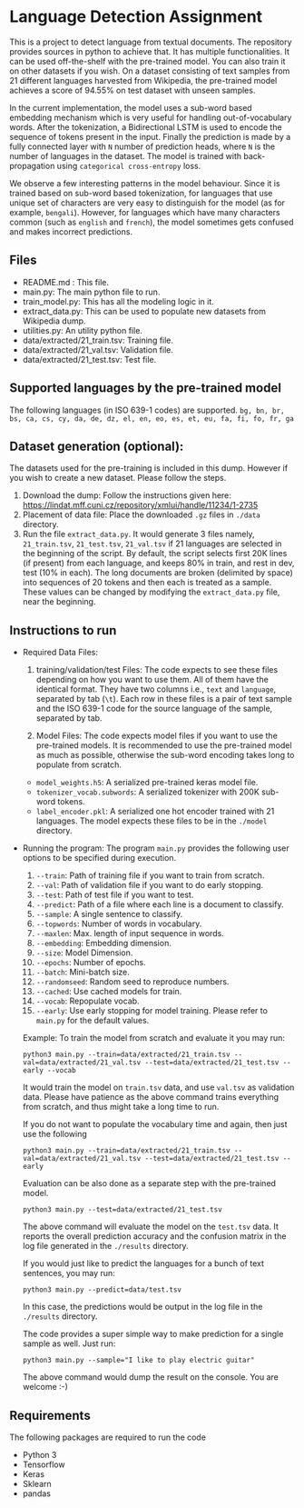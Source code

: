 # Language Detection Assignment

This is a project to detect language from textual documents. The repository provides sources in python to achieve that. It has multiple functionalities. It can be used off-the-shelf with the pre-trained model. You can also train it on other datasets if you wish. On a dataset consisting of text samples from 21 different languages harvested from Wikipedia, the pre-trained model achieves a score of 94.55% on test dataset with unseen samples.

In the current implementation, the model uses a sub-word based embedding mechanism which is very useful for handling out-of-vocabulary words. After the tokenization, a Bidirectional LSTM is used to encode the sequence of tokens present in the input. Finally the prediction is made by a fully connected layer with `N` number of prediction heads, where `N` is the number of languages in the dataset.
The model is trained with back-propagation using `categorical cross-entropy` loss.

We observe a few interesting patterns in the model behaviour. Since it is trained based on sub-word based tokenization, for languages that use unique set of characters are very easy to distinguish for the model (as for example, `bengali`). However, for languages which have many characters common (such as `english` and `french`), the model sometimes gets confused and makes incorrect predictions.

## Files

* README.md : This file.
* main.py: The main python file to run. 
* train_model.py: This has all the modeling logic in it.
* extract_data.py: This can be used to populate new datasets from Wikipedia dump.
* utilities.py: An utility python file.
* data/extracted/21_train.tsv: Training file.
* data/extracted/21_val.tsv: Validation file.
* data/extracted/21_test.tsv: Test file.

## Supported languages by the pre-trained model
  The following languages (in ISO 639-1 codes) are supported.
```bg, bn, br, bs, ca, cs, cy, da, de, dz, el, en, eo, es, et, eu, fa, fi, fo, fr, ga```

## Dataset generation (optional):
  The datasets used for the pre-training is included in this dump. However if you wish to create a new dataset. Please follow the steps.
  1) Download the dump: Follow the instructions given here: https://lindat.mff.cuni.cz/repository/xmlui/handle/11234/1-2735
  2) Placement of data file: Place the downloaded `.gz` files in `./data` directory.
  3) Run the file `extract_data.py`. It would generate 3 files namely, `21_train.tsv`, `21_test.tsv`, `21_val.tsv` if 21 languages are selected in the beginning of the script. By default, the script selects first 20K lines (if present) from each language, and keeps 80% in train, and rest in dev, test (10% in each). The long documents are broken (delimited by space) into sequences of 20 tokens and then each is treated as a sample. These values can be changed by modifying the `extract_data.py` file, near the beginning.


## Instructions to run

* Required Data Files: 
  1) training/validation/test Files: The code expects to see these files depending on how
  you want to use them. All of them have the identical format. They have two columns i.e., `text` and `language`, separated by tab (`\t`). Each row in these files is a pair of text sample and the ISO 639-1 code for the source language of the sample, separated by tab.

  2) Model Files: The code expects model files if you want to use the pre-trained models. It is recommended to use the pre-trained model as much as possible, otherwise the sub-word encoding takes long to populate from scratch.
    * `model_weights.h5`: A serialized pre-trained keras model file.
    * `tokenizer_vocab.subwords`: A serialized tokenizer with 200K sub-word tokens.
    * `label_encoder.pkl`: A serialized one hot encoder trained with 21 languages.
  The model expects these files to be in the `./model` directory.
      
      
* Running the program:
  The program `main.py` provides the following user options to be specified during execution.
  1) `--train`: Path of training file if you want to train from scratch.
  2) `--val`: Path of validation file if you want to do early stopping.
  3) `--test`: Path of test file if you want to test.
  4) `--predict`: Path of a file where each line is a document to classify.
  5) `--sample`: A single sentence to classify.
  6) `--topwords`: Number of words in vocabulary.
  7) `--maxlen`: Max. length of input sequence in words.
  8) `--embedding`: Embedding dimension.
  9) `--size`: Model Dimension.
  10) `--epochs`: Number of epochs.
  11) `--batch`: Mini-batch size.
  12) `--randomseed`: Random seed to reproduce numbers.
  13) `--cached`: Use cached models for train.
  14) `--vocab`: Repopulate vocab.
  15) `--early`: Use early stopping for model training.
  Please refer to `main.py` for the default values.

  Example: 
  To train the model from scratch and evaluate it you may run:
      
      python3 main.py --train=data/extracted/21_train.tsv --val=data/extracted/21_val.tsv --test=data/extracted/21_test.tsv --early --vocab

  It would train the model on `train.tsv` data, and use `val.tsv` as validation data. Please have patience as the above command trains everything from scratch, and thus might take a long time to run.

  If you do not want to populate the vocabulary time and again, then just use the following

      python3 main.py --train=data/extracted/21_train.tsv --val=data/extracted/21_val.tsv --test=data/extracted/21_test.tsv --early

  Evaluation can be also done as a separate step with the pre-trained model.

      python3 main.py --test=data/extracted/21_test.tsv

  The above command will evaluate the model on the `test.tsv` data. It reports the overall prediction accuracy and the confusion matrix in the log file generated in the `./results` directory.

  If you would just like to predict the languages for a bunch of text sentences, you may run:
      
      python3 main.py --predict=data/test.tsv

  In this case, the predictions would be output in the log file in the `./results` directory.

  The code provides a super simple way to make prediction for a single sample as well. Just run:

      python3 main.py --sample="I like to play electric guitar"

  The above command would dump the result on the console. You are welcome :-)

    
## Requirements
 
 The following packages are required to run the code
 
 * Python 3
 * Tensorflow
 * Keras
 * Sklearn
 * pandas
